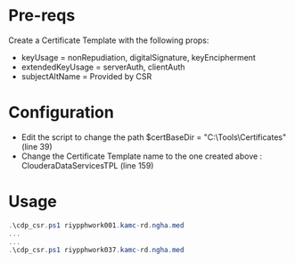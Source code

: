 # Pre-reqs
Create a Certificate Template with the following props:
- keyUsage = nonRepudiation, digitalSignature, keyEncipherment
- extendedKeyUsage = serverAuth, clientAuth
- subjectAltName = Provided by CSR

# Configuration
- Edit the script to change the path $certBaseDir = "C:\Tools\Certificates" (line 39)
- Change the Certificate Template name to the one created above : ClouderaDataServicesTPL (line 159)

# Usage
```powershell
.\cdp_csr.ps1 riypphwork001.kamc-rd.ngha.med
...
...
.\cdp_csr.ps1 riypphwork037.kamc-rd.ngha.med
```
